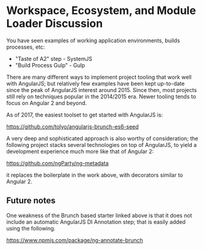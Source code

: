 # Workspace, Ecosystem, and Module Loader Discussion

You have seen examples of working application environments, builds processes, etc:

* "Taste of A2" step - SystemJS
* "Build Process Gulp" - Gulp

There are many different ways to implement project tooling that work well with
AngularJS; but relatively few examples have been kept up-to-date since the peak
of AngularJS interest around 2015. Since then, most projects still rely on
techniques popular in the 2014/2015 era. Newer tooling tends to focus on Angular
2 and beyond.

As of 2017, the easiest toolset to get started with AngularJS is:

https://github.com/tolyo/angularjs-brunch-es6-seed

A very deep and sophisticated approach is also worthy of consideration; the
following project stacks several technologies on top of AngularJS, to yield a
development experience much more like that of Angular 2:

https://github.com/ngParty/ng-metadata

it replaces the boilerplate in the work above, with decorators
similar to Angular 2.

## Future notes

One weakness of the Brunch based starter linked above is that it does not
include an automatic AngularJS DI Annotation step; that is easily added using
the following.

https://www.npmjs.com/package/ng-annotate-brunch

